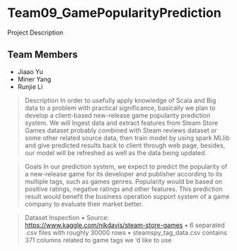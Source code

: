 # Team09_GamePopularityPrediction
Project Description
## Team Members
- Jiaao Yu
- Miner Yang
- Runjie Li

> Description
In order to usefully apply knowledge of Scala and Big data to a problem with practical significance, basically we plan to develop a client-based new-release game popularity prediction system. We will Ingest data and extract features from Steam Store Games dataset probably combined with Steam reviews dataset or some other related source data, then train model by using spark MLlib and give predicted results back to client through web page, besides, our model will be refreshed as well as the data being updated. 

> Goals
In our prediction system, we expect to predict the popularity of a new-release game for its developer and publisher according to its multiple tags, such as games genres. Popularity would be based on positive ratings, negative ratings and other features. This prediction result would benefit the business operation support system of a game company to evaluate their market better.

> Dataset Inspection
•	Source: https://www.kaggle.com/nikdavis/steam-store-games
•	6 separated .csv files with roughly 30000 rows
•	steamspy_tag_data.csv contains 371 columns related to game tags we ‘d like to use




